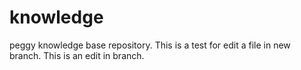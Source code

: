 # knowledge
peggy knowledge base repository.
This is a test for edit a file in new branch.
This is an edit in branch.
